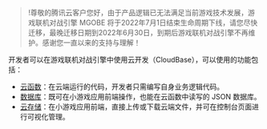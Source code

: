 >!尊敬的腾讯云客户您好，由于产品逻辑已无法满足当前游戏技术发展，游戏联机对战引擎 MGOBE 将于2022年7月1日结束生命周期下线，请您尽快迁移，最晚迁移日期到2022年6月30日，到期后游戏联机对战引擎不再维护。感谢您一直以来的支持与理解！

开发者可以在游戏联机对战引擎中使用云开发（CloudBase），可以使用的功能包括：

- [云函数](https://cloud.tencent.com/document/product/876/46798)：在云端运行的代码，开发者只需编写自身业务逻辑代码。
- [数据库](https://cloud.tencent.com/document/product/876/19369)：既可在小游戏应用前端操作，也能在云函数中读写的 JSON 数据库。
- [云存储](https://cloud.tencent.com/document/product/876/19376)：在小游戏应用前端，直接上传或下载云端文件，并可在控制台页面进行可视化管理。

